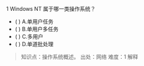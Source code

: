 1
Windows NT 属于哪一类操作系统？
- ( ) A.单用户任务 
- ( ) B.单用户多任务 
- ( ) C.多用户 
- ( ) D.单道批处理

> 知识点：操作系统概述。
> 出处：网络
> 难度：1
> 解释
